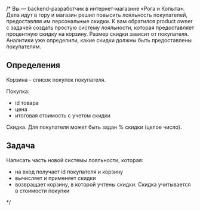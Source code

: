 /*
Вы — backend-разработчик в интернет-магазине «Рога и Копыта».
Дела идут в гору и магазин решил повысить лояльность покупателей, предоставляя им персональные скидки.
К вам обратился product owner с задачей создать простую систему лояльности, которая предоставляет процентную скидку на корзину.
Размер скидки зависит от покупателя.
Аналитики уже определили, какие скидки должны быть предоставлены покупателям.


## Определения

Корзина - список покупок покупателя.

Покупка:
- id товара
- цена
- итоговая стоимость c учетом скидки

Скидка. Для покупателя может быть задан % скидки (целое число).


## Задача
Написать часть новой системы лояльности, которая:
- на вход получает id покупателя и корзину
- вычисляет и применяет скидки
- возвращает корзину, в которой учтены скидки. Скидка учитывается в стоимости покупки

*/